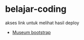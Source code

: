 # belajar-coding

akses link untuk melihat hasil deploy
- [Museum bootstrap](https://bimadharma.github.io/belajar-coding/codepolitan/museum/)